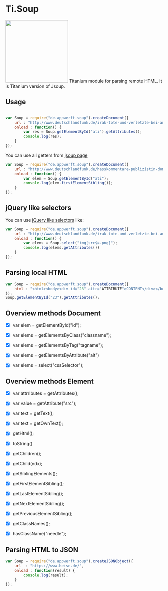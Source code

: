 # Ti.Soup
<img src="http://cdn1.javacodeexamples.com/wp-content/uploads/Jsoup-300x200.png" width=200 />
Titanium module for parsing remote HTML. It is Titanium version of Jsoup.

## Usage
```javascript

var Soup = require("de.appwerft.soup").createDocument({
	url : "http://www.deutschlandfunk.de/irak-tote-und-verletzte-bei-anschlag-in-tikrit.1939.de.html?drn:news_id=721951"
	onload : function() {
		var res = Soup.getElementById("ati").getAttributes();
		console.log(res);
	} 
});
```
You can use all getters from [jsoup page](https://jsoup.org/cookbook/extracting-data/dom-navigation)

```javascript
var Soup = require("de.appwerft.soup").createDocument({
	url : "http://www.deutschlandfunk.de/hasskommentare-publizistin-domscheit-berg-sieht-krieg-gegen.1939.de.html?drn:news_id=721886"
	onload : function() {
		var elem = Soup.getElementById("ati");
		console.log(elem.firstElementSibling());
	} 
});
```
jQuery like selectors
---------------------
You can use [jQuery like selectors](https://jsoup.org/cookbook/extracting-data/selector-syntax) like:
```javascript
var Soup = require("de.appwerft.soup").createDocument({
	url : "http://www.deutschlandfunk.de/irak-tote-und-verletzte-bei-anschlag-in-tikrit.1939.de.html?drn:news_id=721951"
	onload : function() {
		var elems = Soup.select("img[src$=.png]");
		console.log(elems.getAttributes())
	} 
});
```

## Parsing local HTML

```javascript
var Soup = require("de.appwerft.soup").createDocument({
	html : "<html><body><div id="23" attr="ATTRIBUTE">CONTENT</div></body></html>"
});
Soup.getElementById("23").getAttributes();
```
## Overview methods Document
- [x] var elem = getElementById("id");
- [x] var elems = getElementsByClass("classname");
- [x] var elems = getElementsByTag("tagname");
- [x] var elems = getElementsByAttribute("alt")
- [x] var elems = select("cssSelector");


## Overview methods Element
- [x] var attrributes = getAttributes();
- [x] var value = getAttribute("src");
- [x] var text = getText();
- [x] var text = getOwnText(); 
- [x] getHtml();
- [x] toString()
- [x] getChildren();
- [x] getChild(ndx);
- [x] getSiblingElements();
- [x] getFirstElementSibling();
- [x] getLastElementSibling();
- [x] getNextElementSibling();
- [x] getPreviousElementSibling();
- [x] getClassNames();
- [x] hasClassName("needle");


## Parsing HTML to JSON
```javascript
var Soup = require("de.appwerft.soup").createJSONObject({
	url  : "https://www.heise.de/",
	onload : function(result) {
		console.log(result);
	}
});

```


